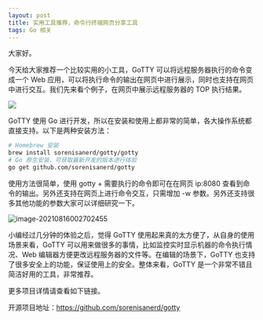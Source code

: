 ```yaml
---
layout: post
title: 实用工具推荐，命令行终端网页分享工具
tags: Go 相关
---
```


大家好。

今天给大家推荐一个比较实用的小工具，GoTTY 可以将远程服务器执行的命令变成一个 Web 应用，可以将执行命令的输出在网页中进行展示，同时也支持在网页中进行交互。我们先来看个例子，在网页中展示远程服务器的 TOP 执行结果。

![](https://7465-test-3c9b5e-books-1301492295.tcb.qcloud.la/images/cover.gotty.gif)

GoTTY 使用 Go 进行开发，所以在安装和使用上都非常的简单，各大操作系统都直接支持。以下是两种安装方法：

```bash
# Homebrew 安装
brew install sorenisanerd/gotty/gotty
# Go 原生安装，可获取最新开发的版本进行体验
go get github.com/sorenisanerd/gotty
```

使用方法很简单，使用 gotty + 需要执行的命令即可在在网页 ip:8080 查看到命令的输出。另外还支持在网页上进行命令交互，只需增加 -w 参数。另外还支持很多其他功能的参数大家可以详细研究一下。

![image-20210816002702455](https://7465-test-3c9b5e-books-1301492295.tcb.qcloud.la/images/compress_image-20210816002702455.png)

小编经过几分钟的体验之后，觉得 GoTTY 使用起来真的太方便了，从自身的使用场景来看，GoTTY 可以用来做很多的事情，比如监控实时显示机器的命令执行情况、Web 编辑器方便更改远程服务器的文件等。在编辑的场景下，GoTTY 也支持了很多安全上的功能，保证使用上的安全。整体来看，GoTTY 是一个非常不错且简洁好用的工具，非常推荐。

更多项目详情请查看如下链接。

开源项目地址：https://github.com/sorenisanerd/gotty
